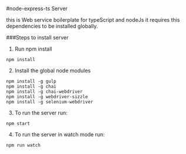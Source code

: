 #node-express-ts Server

this is Web service boilerplate for typeScript and nodeJs
it requires this dependencies to be installed globally.

###Steps
to install server 
1. Run npm install
```
npm install
```
2. Install the global node modules
```
npm install -g gulp
npm install -g chai
npm install -g chai-webdriver
npm install -g webdriver-sizzle
npm install -g selenium-webdriver
```
3. To run the server run:
```
npm start
```
4. To run the server in watch mode run:
```
npm run watch
```